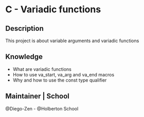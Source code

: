 # C - Variadic functions

## Description
This project is about variable arguments and variadic functions

## Knowledge
* What are variadic functions
* How to use va_start, va_arg and va_end macros
* Why and how to use the const type qualifier

## Maintainer | School
@Diego-Zen - @Holberton School
